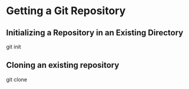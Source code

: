 # Getting a Git Repository

## Initializing a Repository in an Existing Directory
git init

## Cloning an existing repository
git clone <url>